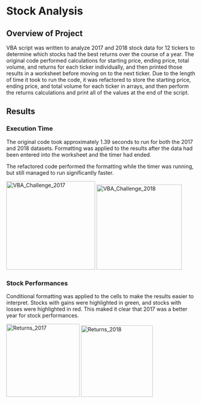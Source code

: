 # Stock Analysis

## Overview of Project
VBA script was written to analyze 2017 and 2018 stock data for 12 tickers to determine which stocks had the best returns over the course of a year. The original code performed calculations for starting price, ending price, total volume, and returns for each ticker individually, and then printed those results in a worksheet before moving on to the next ticker. Due to the length of time it took to run the code, it was refactored to store the starting price, ending price, and total volume for each ticker in arrays, and then perform the returns calculations and print all of the values at the end of the script. 

## Results

### Execution Time
The original code took approximately 1.39 seconds to run for both the 2017 and 2018 datasets. Formatting was applied to the results after the data had been entered into the worksheet and the timer had ended.

The refactored code performed the formatting while the timer was running, but still managed to run significantly faster. 

<img width="235" alt="VBA_Challenge_2017" src="https://user-images.githubusercontent.com/111674383/191434053-6560cbed-ed33-46e3-95ed-721b23e74074.png">

<img width="226" alt="VBA_Challenge_2018" src="https://user-images.githubusercontent.com/111674383/191434074-05f22a5d-5fea-472f-bc29-13b9c92a392b.png">

### Stock Performances

Conditional formatting was applied to the cells to make the results easier to interpret. Stocks with gains were highlighted in green, and stocks with losses were highlighted in red. This maked it clear that 2017 was a better year for stock performances.

<img width="194" alt="Returns_2017" src="https://user-images.githubusercontent.com/111674383/191437984-4259595d-4a88-4259-b272-e7afcfdd5b72.png">       <img width="190" alt="Returns_2018" src="https://user-images.githubusercontent.com/111674383/191438215-b81fda3a-190a-4465-8182-72f4d6e4d243.png">
